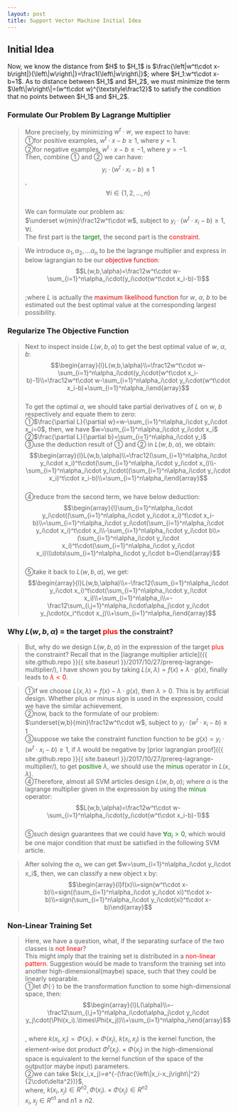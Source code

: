 ```yaml
---
layout: post
title: Support Vector Machine Initial Idea
---
```


## Initial Idea
<p class="message">
Now, we know the distance from $H$ to $H_1$ is $\frac{\left|w^t\cdot x-b\right|}{\left\|w\right\|}=\frac1{\left\|w\right\|}$; where $H_1:w^t\cdot x-b=1$.  As to distance between $H_1$ and $H_2$, 
we must minimize the term $\left\|w\right\|=(w^t\cdot w)^{\textstyle\frac12}$ to satisfy the condition that no points between $H_1$ and $H_2$.
</p>

### Formulate Our Problem By Lagrange Multiplier
>More precisely, by minimizing $w^t\cdot w$, we expect to have:  
>&#10112;for positive examples, $w^t\cdot x-b\geq1$, where $y=1$.  
>&#10113;for negative examples, $w^t\cdot x-b\leq-1$, where $y=-1$.  
>Then, combine &#10112; and &#10113; we can have:  
$$y_i\cdot(w^t\cdot x_i-b)\geq1$$, $$\forall i\in\{1,2,...,n\}$$  
>We can formulate our problem as:  
>$\underset w{min}\frac12w^t\cdot w$, subject to $y_i\cdot(w^t\cdot x_i-b)\geq1,\forall i$.  
>The first part is the <font color="green">target</font>, the second part is the <font color="red">constraint</font>.  

>We introduce $\alpha_1,\alpha_2,\dots\alpha_n$ to be the lagrange multiplier and express in below lagrangian to be our <font color="deepink">objective function</font>:  
$$L(w,b,\alpha)=\frac12w^t\cdot w-\sum_{i=1}^n\alpha_i\cdot(y_i\cdot(w^t\cdot x_i-b)-1)$$  
>;where $L$ is actually the <font color="deepink">maximum likelihood function</font> for $w$, $\alpha$, $b$ to be estimated out the best optimal value at the corresponding largest possibility.

### Regularize The Objective Function
>Next to inspect inside $L(w,b,\alpha)$ to get the best optimal value of $w$, $\alpha$, $b$:  
$$\begin{array}{l}L(w,b,\alpha)\\=\frac12w^t\cdot w-\sum_{i=1}^n\alpha_i\cdot(y_i\cdot(w^t\cdot x_i-b)-1)\\=\frac12w^t\cdot w-\sum_{i=1}^n\alpha_i\cdot y_i\cdot(w^t\cdot x_i-b)+\sum_{i=1}^n\alpha_i\end{array}$$  
>To get the optimal $\alpha$, we should take partial derivatives of $L$ on $w$, $b$ respectively and equate them to zero:  
>&#10112;$\frac{\partial L}{\partial w}=w-\sum_{i=1}^n\alpha_i\cdot y_i\cdot x_i=0$, then, we have $w=\sum_{i=1}^n\alpha_i\cdot y_i\cdot x_i$  
>&#10113;$\frac{\partial L}{\partial b}=\sum_{i=1}^n\alpha_i\cdot y_i$  
>&#10114;use the deduction result of &#10112; and &#10113; in $L(w,b,\alpha)$, we obtain:  
$$\begin{array}{l}L(w,b,\alpha)\\=\frac12(\sum_{i=1}^n\alpha_i\cdot y_i\cdot x_i)^t\cdot(\sum_{i=1}^n\alpha_i\cdot y_i\cdot x_i)\\-\sum_{i=1}^n\alpha_i\cdot y_i\cdot((\sum_{i=1}^n\alpha_i\cdot y_i\cdot x_i)^t\cdot x_i-b)\\+\sum_{i=1}^n\alpha_i\end{array}$$  
>&#10115;reduce from the second term, we have below deduction:  
$$\begin{array}{l}\sum_{i=1}^n\alpha_i\cdot y_i\cdot((\sum_{i=1}^n\alpha_i\cdot y_i\cdot x_i)^t\cdot x_i-b)\\=\sum_{i=1}^n\alpha_i\cdot y_i\cdot(\sum_{i=1}^n\alpha_i\cdot y_i\cdot x_i)^t\cdot x_i\\-\sum_{i=1}^n\alpha_i\cdot y_i\cdot b\\=(\sum_{i=1}^n\alpha_i\cdot y_i\cdot x_i)^t\cdot(\sum_{i=1}^n\alpha_i\cdot y_i\cdot x_i)\\\dots\sum_{i=1}^n\alpha_i\cdot y_i\cdot b=0\end{array}$$  
>&#10116;take it back to $L(w,b,\alpha)$, we get:  
$$\begin{array}{l}L(w,b,\alpha)\\=-\frac12(\sum_{i=1}^n\alpha_i\cdot y_i\cdot x_i)^t\cdot(\sum_{i=1}^n\alpha_i\cdot y_i\cdot x_i)\\+\sum_{i=1}^n\alpha_i\\=-\frac12\sum_{i,j=1}^n\alpha_i\cdot\alpha_j\cdot y_i\cdot y_j\cdot(x_i^t\cdot x_j)\\+\sum_{i=1}^n\alpha_i\end{array}$$  

### Why $L(w,b,\alpha)$ = the target <font color="red">plus</font> the constraint?
>But, why do we design $L(w,b,\alpha)$ in the expression of the target <font color="red">plus</font> the constraint?  Recall that in the [lagrange multiplier article]({{ site.github.repo }}{{ site.baseurl }}/2017/10/27/prereq-lagrange-multiplier/), I have shown you by taking $L(x,\lambda)=f(x)+\lambda\cdot g(x)$, finally leads to <font color="red">$\lambda<0$</font>.  

>&#10112;if we choose $L(x,\lambda)=f(x)-\lambda\cdot g(x)$, then $\lambda>0$.  This is by artificial design.  Whether plus or minus sign is used in the expression, could we have the similar achievement.  
>&#10113;now, back to the formulate of our problem:  
>$\underset{w,b}{min}\frac12w^t\cdot w$, subject to $y_i\cdot(w^t\cdot x_i-b)\geq1$  
>&#10114;suppose we take the constraint function function to be $g(x)=y_i\cdot(w^t\cdot x_i-b)\geq1$, if $\lambda$ would be negative by [prior lagrangian proof]({{ site.github.repo }}{{ site.baseurl }}/2017/10/27/prereq-lagrange-multiplier/), to get <font color="green">positive</font> $\lambda$, we should use the <font color="green">minus</font> operator in $L(x,\lambda)$.  
>&#10115;Therefore, almost all SVM articles design $L(w,b,\alpha)$; where $\alpha$ is the lagrange multiplier given in the expression by using the <font color="green">minus</font> operator:  
$$L(w,b,\alpha)=\frac12w^t\cdot w-\sum_{i=1}^n\alpha_i\cdot(y_i\cdot(w^t\cdot x_i-b)-1)$$  
>&#10116;such design guarantees that we could have <font color="green">$\forall\alpha_i>0$</font>, which would be one major condition that must be satisfied in the following SVM article.

>After solving the $\alpha_i$, we can get $w=\sum_{i=1}^n\alpha_i\cdot y_i\cdot x_i$, then, we can classify a new object x by:  
$$\begin{array}{l}f(x)\\=sign(w^t\cdot x-b)\\=sign((\sum_{i=1}^n\alpha_i\cdot y_i\cdot xi)^t\cdot x-b)\\=sign(\sum_{i=1}^n\alpha_i\cdot y_i\cdot(xi)^t\cdot x-b)\end{array}$$  

### Non-Linear Training Set
>Here, we have a question, what, if the separating surface of the two classes is <font color="red">not linear</font>?  
>This might imply that the training set is distributed in a <font color="red">non-linear pattern</font>.  Suggestion would be made to transform the training set into another high-dimensional(maybe) space, such that they could be linearly separable.  
>&#10112;let $\Phi(\cdot)$ to be the transformation function to some high-dimensional space, then:  
$$\begin{array}{l}L(\alpha)\\=-\frac12\sum_{i,j=1}^n\alpha_i\cdot\alpha_j\cdot y_i\cdot y_j\cdot(\Phi(x_i).\times\Phi(x_j))\\+\sum_{i=1}^n\alpha_i\end{array}$$  
>, where $k(x_i,x_j)=\Phi(x_i).\times\Phi(x_j)$, $k(x_i,x_j)$ is the kernel function, the element-wise dot product $\Phi^t(x_i).\times\Phi(x_j)$ in the high-dimensional space is equivalent to the kernel function of the space of the output(or maybe input) parameters.  
>&#10113;we can take $k(x_i,x_j)=e^{-(\frac{\left\|x_i-x_j\right\|^2}{2\cdot\delta^2})}$,  
>where, $k(x_i,x_j)\in R^{n2},\Phi(x_i).\times\Phi(x_j)\in R^{n2}$  
>$x_i,x_j\in R^{n1}$ and $n1\geq n2$.  